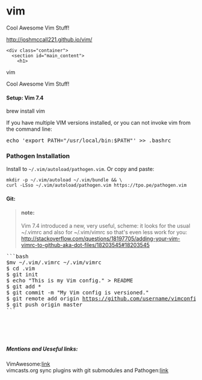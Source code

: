 vim
===

Cool Awesome Vim Stuff!

http://joshmccall221.github.io/vim/



    <div class="container">
      <section id="main_content">
        <h1>
<a id="vim" class="anchor" href="#vim" aria-hidden="true"><span class="octicon octicon-link"></span></a>vim</h1>

<p>Cool Awesome Vim Stuff!</p>

<h4>
<a id="setup-vim-74" class="anchor" href="#setup-vim-74" aria-hidden="true"><span class="octicon octicon-link"></span></a>Setup: Vim 7.4</h4>

<p>brew install vim</p>

<p>If you have multiple VIM versions installed, or you can not invoke vim from the command line:</p>
		
<pre>
echo 'export PATH="/usr/local/bin:$PATH"' &gt;&gt; .bashrc
</pre>

<h3>
Pathogen Installation
</h3>

<p>Install to <code>~/.vim/autoload/pathogen.vim</code>.  Or copy and paste:</p>

<pre><code>mkdir -p ~/.vim/autoload ~/.vim/bundle &amp;&amp; \
curl -LSso ~/.vim/autoload/pathogen.vim https://tpo.pe/pathogen.vim
</code></pre>


<h4>
<a id="git" class="anchor" href="#git" aria-hidden="true"><span class="octicon octicon-link"></span></a>Git:</h4>

<blockquote>

<h4>
<a id="note" class="anchor" href="#note" aria-hidden="true"><span class="octicon octicon-link"></span></a>note:</h4>

<p>Vim 7.4 introduced a new, very useful, scheme: it looks for the usual ~/.vimrc and also for ~/.vim/vimrc so that's even less work for you:
<a href="http://stackoverflow.com/questions/18197705/adding-your-vim-vimrc-to-github-aka-dot-files/18203545#18203545">http://stackoverflow.com/questions/18197705/adding-your-vim-vimrc-to-github-aka-dot-files/18203545#18203545</a></p>
</blockquote>


<pre>
```bash
$mv ~/.vim/.vimrc ~/.vim/vimrc
$ cd .vim
$ git init
$ echo "This is my Vim config." &gt; README
$ git add *
$ git commit -m "My Vim config is versioned."
$ git remote add origin <a href="https://github.com/username/vimconfig.git">https://github.com/username/vimconfig.git</a>
$ git push origin master
```
</pre>
</br>
</br>
</br>
<h5>Mentions and Ueseful links:</h5>
<p>
VimAwesome:<a href="http://vimawesome.com/plugin/the-nerd-tree">link</a><br/>
 vimcasts.org sync plugins with git submodules and Pathogen:<a href="http://vimcasts.org/episodes/synchronizing-plugins-with-git-submodules-and-pathogen/">link</a>
 <p/>
      </section>
    </div>
